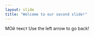 ```yaml
---
layout: slide
title: "Welcome to our second slide!"
---
```

МОй текст
Use the left arrow to go back!

